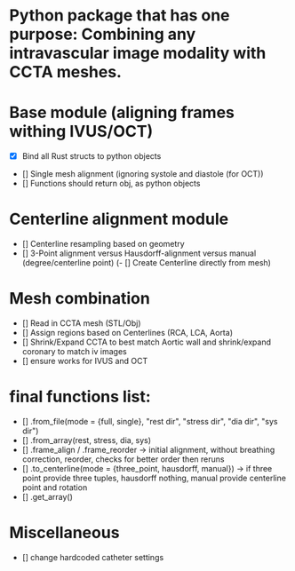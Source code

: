 # Python package that has one purpose: Combining any intravascular image modality with CCTA meshes.
# Base module (aligning frames withing IVUS/OCT)
- [x] Bind all Rust structs to python objects
- [] Single mesh alignment (ignoring systole and diastole (for OCT))
- [] Functions should return obj, as python objects

# Centerline alignment module
- [] Centerline resampling based on geometry
- [] 3-Point alignment versus Hausdorff-alignment versus manual (degree/centerline point)
(- [] Create Centerline directly from mesh)

# Mesh combination
- [] Read in CCTA mesh (STL/Obj)
- [] Assign regions based on Centerlines (RCA, LCA, Aorta)
- [] Shrink/Expand CCTA to best match Aortic wall and shrink/expand coronary to match iv images
- [] ensure works for IVUS and OCT


# final functions list:
- [] .from_file(mode = {full, single}, "rest dir", "stress dir", "dia dir", "sys dir")
- [] .from_array(rest, stress, dia, sys)
- [] .frame_align / .frame_reorder -> initial alignment, without breathing correction, reorder, checks for better order then reruns
- [] .to_centerline(mode = {three_point, hausdorff, manual}) -> if three point provide three tuples, hausdorff nothing, manual provide centerline point and rotation
- [] .get_array()

# Miscellaneous
- [] change hardcoded catheter settings